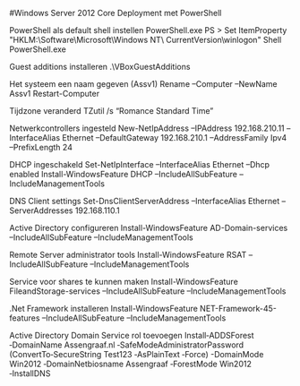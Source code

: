 #Windows Server 2012 Core Deployment met PowerShell


PowerShell als default shell instellen
PowerShell.exe PS > Set ItemProperty "HKLM:\Software\Microsoft\Windows NT\ CurrentVersion\winlogon" Shell PowerShell.exe

Guest additions installeren
.\VBoxGuestAdditions



Het systeem een naam gegeven (Assv1)
Rename –Computer –NewName Assv1
Restart-Computer

Tijdzone veranderd
TZutil /s “Romance Standard Time”

Netwerkcontrollers ingesteld
New-NetIpAddress –IPAddress 192.168.210.11 –InterfaceAlias Ethernet –DefaultGateway 192.168.210.1 –AddressFamily Ipv4 –PrefixLength 24

DHCP ingeschakeld
Set-NetIpInterface –InterfaceAlias Ethernet –Dhcp enabled
Install-WindowsFeature DHCP  –IncludeAllSubFeature  –IncludeManagementTools 

DNS Client settings
Set-DnsClientServerAddress –InterfaceAlias Ethernet –ServerAddresses 192.168.110.1

Active Directory configureren
Install-WindowsFeature AD-Domain-services  –IncludeAllSubFeature  –IncludeManagementTools

Remote Server administrator tools
Install-WindowsFeature RSAT  –IncludeAllSubFeature  –IncludeManagementTools

Service voor shares te kunnen maken
Install-WindowsFeature FileandStorage-services –IncludeAllSubFeature  –IncludeManagementTools

.Net Framework installeren
Install-WindowsFeature NET-Framework-45-features  –IncludeAllSubFeature  –IncludeManagementTools

Active Directory Domain Service rol toevoegen
Install‑ADDSForest ‑DomainName Assengraaf.nl
‑SafeModeAdministratorPassword (ConvertTo‑SecureString Test123
‑AsPlainText ‑Force) -DomainMode Win2012 ‑DomainNetbiosname Assengraaf
‑ForestMode Win2012 ‑InstallDNS

